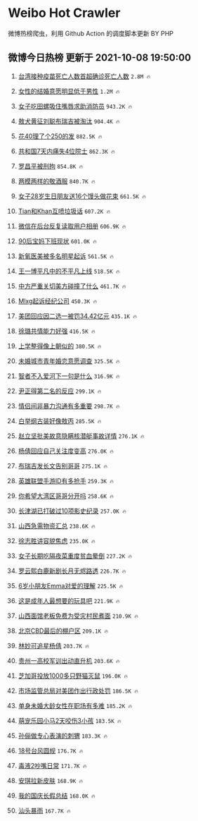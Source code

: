 # Weibo Hot Crawler 



微博热榜爬虫，利用 Github Action 的调度脚本更新 BY PHP 


## 微博今日热榜 更新于 2021-10-08 19:50:00 
1. [台湾接种疫苗死亡人数首超确诊死亡人数](https://s.weibo.com/weibo?q=%23%E5%8F%B0%E6%B9%BE%E6%8E%A5%E7%A7%8D%E7%96%AB%E8%8B%97%E6%AD%BB%E4%BA%A1%E4%BA%BA%E6%95%B0%E9%A6%96%E8%B6%85%E7%A1%AE%E8%AF%8A%E6%AD%BB%E4%BA%A1%E4%BA%BA%E6%95%B0%23&Refer=top) `2.8M 🔥` 

1. [女性的结婚意愿明显低于男性](https://s.weibo.com/weibo?q=%23%E5%A5%B3%E6%80%A7%E7%9A%84%E7%BB%93%E5%A9%9A%E6%84%8F%E6%84%BF%E6%98%8E%E6%98%BE%E4%BD%8E%E4%BA%8E%E7%94%B7%E6%80%A7%23&Refer=top) `1.2M 🔥` 

1. [女子吃田螺吸住嘴唇求助消防员](https://s.weibo.com/weibo?q=%23%E5%A5%B3%E5%AD%90%E5%90%83%E7%94%B0%E8%9E%BA%E5%90%B8%E4%BD%8F%E5%98%B4%E5%94%87%E6%B1%82%E5%8A%A9%E6%B6%88%E9%98%B2%E5%91%98%23&Refer=top) `943.2K 🔥` 

1. [敖犬黄征刘聪布瑞吉被淘汰](https://s.weibo.com/weibo?q=%23%E6%95%96%E7%8A%AC%E9%BB%84%E5%BE%81%E5%88%98%E8%81%AA%E5%B8%83%E7%91%9E%E5%90%89%E8%A2%AB%E6%B7%98%E6%B1%B0%23&Refer=top) `904.4K 🔥` 

1. [花40理了个250的发](https://s.weibo.com/weibo?q=%23%E8%8A%B140%E7%90%86%E4%BA%86%E4%B8%AA250%E7%9A%84%E5%8F%91%23&Refer=top) `882.5K 🔥` 

1. [共和国7天内痛失4位院士](https://s.weibo.com/weibo?q=%23%E5%85%B1%E5%92%8C%E5%9B%BD7%E5%A4%A9%E5%86%85%E7%97%9B%E5%A4%B14%E4%BD%8D%E9%99%A2%E5%A3%AB%23&Refer=top) `862.3K 🔥` 

1. [罗昌平被刑拘](https://s.weibo.com/weibo?q=%23%E7%BD%97%E6%98%8C%E5%B9%B3%E8%A2%AB%E5%88%91%E6%8B%98%23&Refer=top) `854.8K 🔥` 

1. [两模两样的敬酒服](https://s.weibo.com/weibo?q=%23%E4%B8%A4%E6%A8%A1%E4%B8%A4%E6%A0%B7%E7%9A%84%E6%95%AC%E9%85%92%E6%9C%8D%23&Refer=top) `840.7K 🔥` 

1. [女子28岁生日朋友送16个馒头做花束](https://s.weibo.com/weibo?q=%23%E5%A5%B3%E5%AD%9028%E5%B2%81%E7%94%9F%E6%97%A5%E6%9C%8B%E5%8F%8B%E9%80%8116%E4%B8%AA%E9%A6%92%E5%A4%B4%E5%81%9A%E8%8A%B1%E6%9D%9F%23&Refer=top) `661.5K 🔥` 

1. [Tian和Khan互喷垃圾话](https://s.weibo.com/weibo?q=%23Tian%E5%92%8CKhan%E4%BA%92%E5%96%B7%E5%9E%83%E5%9C%BE%E8%AF%9D%23&Refer=top) `607.2K 🔥` 

1. [微信在后台反复读取用户相册](https://s.weibo.com/weibo?q=%E5%BE%AE%E4%BF%A1%E5%9C%A8%E5%90%8E%E5%8F%B0%E5%8F%8D%E5%A4%8D%E8%AF%BB%E5%8F%96%E7%94%A8%E6%88%B7%E7%9B%B8%E5%86%8C&Refer=top) `606.9K 🔥` 

1. [90后宝妈下班现状](https://s.weibo.com/weibo?q=%2390%E5%90%8E%E5%AE%9D%E5%A6%88%E4%B8%8B%E7%8F%AD%E7%8E%B0%E7%8A%B6%23&Refer=top) `601.0K 🔥` 

1. [新氧医美被多名明星起诉](https://s.weibo.com/weibo?q=%23%E6%96%B0%E6%B0%A7%E5%8C%BB%E7%BE%8E%E8%A2%AB%E5%A4%9A%E5%90%8D%E6%98%8E%E6%98%9F%E8%B5%B7%E8%AF%89%23&Refer=top) `561.5K 🔥` 

1. [王一博平凡中的不平凡上线](https://s.weibo.com/weibo?q=%23%E7%8E%8B%E4%B8%80%E5%8D%9A%E5%B9%B3%E5%87%A1%E4%B8%AD%E7%9A%84%E4%B8%8D%E5%B9%B3%E5%87%A1%E4%B8%8A%E7%BA%BF%23&Refer=top) `518.5K 🔥` 

1. [中方严重关切美方碰撞了什么](https://s.weibo.com/weibo?q=%23%E4%B8%AD%E6%96%B9%E4%B8%A5%E9%87%8D%E5%85%B3%E5%88%87%E7%BE%8E%E6%96%B9%E7%A2%B0%E6%92%9E%E4%BA%86%E4%BB%80%E4%B9%88%23&Refer=top) `461.7K 🔥` 

1. [Mlxg起诉经纪公司](https://s.weibo.com/weibo?q=%23Mlxg%E8%B5%B7%E8%AF%89%E7%BB%8F%E7%BA%AA%E5%85%AC%E5%8F%B8%23&Refer=top) `450.3K 🔥` 

1. [美团回应因二选一被罚34.42亿元](https://s.weibo.com/weibo?q=%23%E7%BE%8E%E5%9B%A2%E5%9B%9E%E5%BA%94%E5%9B%A0%E4%BA%8C%E9%80%89%E4%B8%80%E8%A2%AB%E7%BD%9A34.42%E4%BA%BF%E5%85%83%23&Refer=top) `435.1K 🔥` 

1. [徐璐共情能力好强](https://s.weibo.com/weibo?q=%23%E5%BE%90%E7%92%90%E5%85%B1%E6%83%85%E8%83%BD%E5%8A%9B%E5%A5%BD%E5%BC%BA%23&Refer=top) `416.5K 🔥` 

1. [上学整得像上朝似的](https://s.weibo.com/weibo?q=%23%E4%B8%8A%E5%AD%A6%E6%95%B4%E5%BE%97%E5%83%8F%E4%B8%8A%E6%9C%9D%E4%BC%BC%E7%9A%84%23&Refer=top) `380.5K 🔥` 

1. [未婚城市青年婚恋意愿调查](https://s.weibo.com/weibo?q=%23%E6%9C%AA%E5%A9%9A%E5%9F%8E%E5%B8%82%E9%9D%92%E5%B9%B4%E5%A9%9A%E6%81%8B%E6%84%8F%E6%84%BF%E8%B0%83%E6%9F%A5%23&Refer=top) `325.5K 🔥` 

1. [智者不入爱河下一句是什么](https://s.weibo.com/weibo?q=%23%E6%99%BA%E8%80%85%E4%B8%8D%E5%85%A5%E7%88%B1%E6%B2%B3%E4%B8%8B%E4%B8%80%E5%8F%A5%E6%98%AF%E4%BB%80%E4%B9%88%23&Refer=top) `316.9K 🔥` 

1. [尹正得第二名的反应](https://s.weibo.com/weibo?q=%23%E5%B0%B9%E6%AD%A3%E5%BE%97%E7%AC%AC%E4%BA%8C%E5%90%8D%E7%9A%84%E5%8F%8D%E5%BA%94%23&Refer=top) `299.1K 🔥` 

1. [情侣间非暴力沟通有多重要](https://s.weibo.com/weibo?q=%23%E6%83%85%E4%BE%A3%E9%97%B4%E9%9D%9E%E6%9A%B4%E5%8A%9B%E6%B2%9F%E9%80%9A%E6%9C%89%E5%A4%9A%E9%87%8D%E8%A6%81%23&Refer=top) `298.7K 🔥` 

1. [白举纲古装好像敖丙](https://s.weibo.com/weibo?q=%23%E7%99%BD%E4%B8%BE%E7%BA%B2%E5%8F%A4%E8%A3%85%E5%A5%BD%E5%83%8F%E6%95%96%E4%B8%99%23&Refer=top) `285.5K 🔥` 

1. [赵立坚批美故意隐瞒核潜艇事故详情](https://s.weibo.com/weibo?q=%23%E8%B5%B5%E7%AB%8B%E5%9D%9A%E6%89%B9%E7%BE%8E%E6%95%85%E6%84%8F%E9%9A%90%E7%9E%92%E6%A0%B8%E6%BD%9C%E8%89%87%E4%BA%8B%E6%95%85%E8%AF%A6%E6%83%85%23&Refer=top) `276.1K 🔥` 

1. [杨倩回应自己关注度变高](https://s.weibo.com/weibo?q=%23%E6%9D%A8%E5%80%A9%E5%9B%9E%E5%BA%94%E8%87%AA%E5%B7%B1%E5%85%B3%E6%B3%A8%E5%BA%A6%E5%8F%98%E9%AB%98%23&Refer=top) `276.0K 🔥` 

1. [布瑞吉发长文告别哥哥](https://s.weibo.com/weibo?q=%23%E5%B8%83%E7%91%9E%E5%90%89%E5%8F%91%E9%95%BF%E6%96%87%E5%91%8A%E5%88%AB%E5%93%A5%E5%93%A5%23&Refer=top) `275.1K 🔥` 

1. [英雄联盟手游ID有多抢手](https://s.weibo.com/weibo?q=%23%E8%8B%B1%E9%9B%84%E8%81%94%E7%9B%9F%E6%89%8B%E6%B8%B8ID%E6%9C%89%E5%A4%9A%E6%8A%A2%E6%89%8B%23&Refer=top) `259.3K 🔥` 

1. [你希望大湾区哥哥分开吗](https://s.weibo.com/weibo?q=%23%E4%BD%A0%E5%B8%8C%E6%9C%9B%E5%A4%A7%E6%B9%BE%E5%8C%BA%E5%93%A5%E5%93%A5%E5%88%86%E5%BC%80%E5%90%97%23&Refer=top) `258.6K 🔥` 

1. [长津湖已打破过10项影史纪录](https://s.weibo.com/weibo?q=%23%E9%95%BF%E6%B4%A5%E6%B9%96%E5%B7%B2%E6%89%93%E7%A0%B4%E8%BF%8710%E9%A1%B9%E5%BD%B1%E5%8F%B2%E7%BA%AA%E5%BD%95%23&Refer=top) `257.0K 🔥` 

1. [山西急需物资汇总](https://s.weibo.com/weibo?q=%23%E5%B1%B1%E8%A5%BF%E6%80%A5%E9%9C%80%E7%89%A9%E8%B5%84%E6%B1%87%E6%80%BB%23&Refer=top) `238.6K 🔥` 

1. [徐志胜讲容貌焦虑](https://s.weibo.com/weibo?q=%23%E5%BE%90%E5%BF%97%E8%83%9C%E8%AE%B2%E5%AE%B9%E8%B2%8C%E7%84%A6%E8%99%91%23&Refer=top) `235.0K 🔥` 

1. [女子长期吃隔夜菜重度贫血晕倒](https://s.weibo.com/weibo?q=%23%E5%A5%B3%E5%AD%90%E9%95%BF%E6%9C%9F%E5%90%83%E9%9A%94%E5%A4%9C%E8%8F%9C%E9%87%8D%E5%BA%A6%E8%B4%AB%E8%A1%80%E6%99%95%E5%80%92%23&Refer=top) `227.2K 🔥` 

1. [罗云熙白鹿新剧长月无烬路透](https://s.weibo.com/weibo?q=%23%E7%BD%97%E4%BA%91%E7%86%99%E7%99%BD%E9%B9%BF%E6%96%B0%E5%89%A7%E9%95%BF%E6%9C%88%E6%97%A0%E7%83%AC%E8%B7%AF%E9%80%8F%23&Refer=top) `226.7K 🔥` 

1. [6岁小朋友Emma对爱的理解](https://s.weibo.com/weibo?q=%236%E5%B2%81%E5%B0%8F%E6%9C%8B%E5%8F%8BEmma%E5%AF%B9%E7%88%B1%E7%9A%84%E7%90%86%E8%A7%A3%23&Refer=top) `225.5K 🔥` 

1. [这是成年人最想要的玩具吧](https://s.weibo.com/weibo?q=%23%E8%BF%99%E6%98%AF%E6%88%90%E5%B9%B4%E4%BA%BA%E6%9C%80%E6%83%B3%E8%A6%81%E7%9A%84%E7%8E%A9%E5%85%B7%E5%90%A7%23&Refer=top) `221.9K 🔥` 

1. [山西面馆老板免费为受灾村民煮面](https://s.weibo.com/weibo?q=%23%E5%B1%B1%E8%A5%BF%E9%9D%A2%E9%A6%86%E8%80%81%E6%9D%BF%E5%85%8D%E8%B4%B9%E4%B8%BA%E5%8F%97%E7%81%BE%E6%9D%91%E6%B0%91%E7%85%AE%E9%9D%A2%23&Refer=top) `210.9K 🔥` 

1. [北京CBD最后的棚户区](https://s.weibo.com/weibo?q=%E5%8C%97%E4%BA%ACCBD%E6%9C%80%E5%90%8E%E7%9A%84%E6%A3%9A%E6%88%B7%E5%8C%BA&Refer=top) `209.1K 🔥` 

1. [林妙可追星杨倩](https://s.weibo.com/weibo?q=%23%E6%9E%97%E5%A6%99%E5%8F%AF%E8%BF%BD%E6%98%9F%E6%9D%A8%E5%80%A9%23&Refer=top) `203.7K 🔥` 

1. [贵州一高校军训出动直升机](https://s.weibo.com/weibo?q=%23%E8%B4%B5%E5%B7%9E%E4%B8%80%E9%AB%98%E6%A0%A1%E5%86%9B%E8%AE%AD%E5%87%BA%E5%8A%A8%E7%9B%B4%E5%8D%87%E6%9C%BA%23&Refer=top) `203.6K 🔥` 

1. [芝加哥投放1000多只野猫灭鼠](https://s.weibo.com/weibo?q=%23%E8%8A%9D%E5%8A%A0%E5%93%A5%E6%8A%95%E6%94%BE1000%E5%A4%9A%E5%8F%AA%E9%87%8E%E7%8C%AB%E7%81%AD%E9%BC%A0%23&Refer=top) `196.0K 🔥` 

1. [市场监管总局对美团作出行政处罚](https://s.weibo.com/weibo?q=%23%E5%B8%82%E5%9C%BA%E7%9B%91%E7%AE%A1%E6%80%BB%E5%B1%80%E5%AF%B9%E7%BE%8E%E5%9B%A2%E4%BD%9C%E5%87%BA%E8%A1%8C%E6%94%BF%E5%A4%84%E7%BD%9A%23&Refer=top) `186.5K 🔥` 

1. [单身未婚大龄女性在职场有多难](https://s.weibo.com/weibo?q=%23%E5%8D%95%E8%BA%AB%E6%9C%AA%E5%A9%9A%E5%A4%A7%E9%BE%84%E5%A5%B3%E6%80%A7%E5%9C%A8%E8%81%8C%E5%9C%BA%E6%9C%89%E5%A4%9A%E9%9A%BE%23&Refer=top) `185.2K 🔥` 

1. [萌宠乐园小马2天咬伤3小孩](https://s.weibo.com/weibo?q=%23%E8%90%8C%E5%AE%A0%E4%B9%90%E5%9B%AD%E5%B0%8F%E9%A9%AC2%E5%A4%A9%E5%92%AC%E4%BC%A43%E5%B0%8F%E5%AD%A9%23&Refer=top) `183.5K 🔥` 

1. [孙俪做专心表演的刺猬](https://s.weibo.com/weibo?q=%23%E5%AD%99%E4%BF%AA%E5%81%9A%E4%B8%93%E5%BF%83%E8%A1%A8%E6%BC%94%E7%9A%84%E5%88%BA%E7%8C%AC%23&Refer=top) `183.3K 🔥` 

1. [18号台风圆规](https://s.weibo.com/weibo?q=18%E5%8F%B7%E5%8F%B0%E9%A3%8E%E5%9C%86%E8%A7%84&Refer=top) `176.7K 🔥` 

1. [毒液2吵嘴日常](https://s.weibo.com/weibo?q=%E6%AF%92%E6%B6%B22%E5%90%B5%E5%98%B4%E6%97%A5%E5%B8%B8&Refer=top) `171.7K 🔥` 

1. [安琪拉新皮肤](https://s.weibo.com/weibo?q=%23%E5%AE%89%E7%90%AA%E6%8B%89%E6%96%B0%E7%9A%AE%E8%82%A4%23&Refer=top) `168.9K 🔥` 

1. [我的国庆长假总结](https://s.weibo.com/weibo?q=%23%E6%88%91%E7%9A%84%E5%9B%BD%E5%BA%86%E9%95%BF%E5%81%87%E6%80%BB%E7%BB%93%23&Refer=top) `168.0K 🔥` 

1. [汕头暴雨](https://s.weibo.com/weibo?q=%23%E6%B1%95%E5%A4%B4%E6%9A%B4%E9%9B%A8%23&Refer=top) `167.7K 🔥` 

